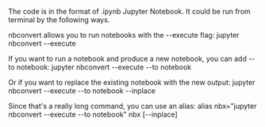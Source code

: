 The code is in the format of .ipynb Jupyter Notebook. It could be run from terminal by the following ways.

nbconvert allows you to run notebooks with the --execute flag:
jupyter nbconvert --execute <notebook>
  
If you want to run a notebook and produce a new notebook, you can add --to notebook:
jupyter nbconvert --execute --to notebook <notebook>
  
Or if you want to replace the existing notebook with the new output:
jupyter nbconvert --execute --to notebook --inplace <notebook>

Since that's a really long command, you can use an alias:
alias nbx="jupyter nbconvert --execute --to notebook"
nbx [--inplace] <notebook>
